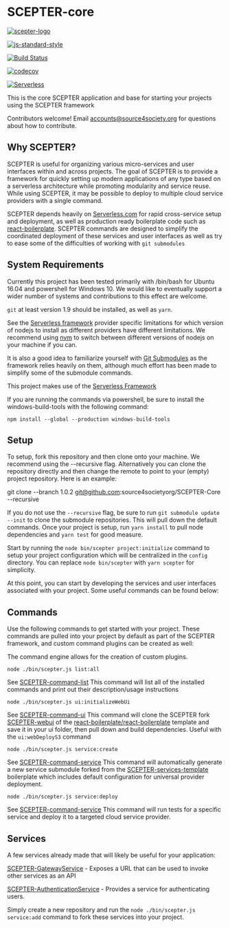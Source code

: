 # SCEPTER-core

[![scepter-logo](http://res.cloudinary.com/source-4-society/image/upload/v1519221119/scepter_hzpcqt.png)](https://github.com/source4societyorg/SCEPTER-core)

[![js-standard-style](https://cdn.rawgit.com/standard/standard/master/badge.svg)](http://standardjs.com)

[![Build Status](https://travis-ci.org/source4societyorg/SCEPTER-Core.svg?branch=master)](https://travis-ci.org/source4societyorg/SCEPTER-Core)

[![codecov](https://codecov.io/gh/source4societyorg/SCEPTER-Core/branch/master/graph/badge.svg)](https://codecov.io/gh/source4societyorg/SCEPTER-Core)

[![Serverless](http://public.serverless.com/badges/v1.svg)](http://serverless.com)

This is the core SCEPTER application and base for starting your projects using the SCEPTER framework

Contributors welcome! Email accounts@source4society.org for questions about how to contribute.

## Why SCEPTER?

SCEPTER is useful for organizing various micro-services and user interfaces within and across projects. The goal of  SCEPTER is to provide a framework for quickly setting up modern applications of any type based on a serverless architecture while promoting modularity and service reuse. While using SCEPTER, it may be possible to deploy to multiple cloud service providers with a single command.

SCEPTER depends heavily on [Serverless.com](Serverless.com) for rapid cross-service setup and deployment, as well as production ready boilerplate code such as [react-boilerplate](https://github.com/react-boilerplate/react-boilerplate). SCEPTER commands are designed to simplify the coordinated deployment of these services and user interfaces as well as try to ease some of the difficulties of working with `git submodules`

## System Requirements

Currently this project has been tested primarily with /bin/bash for Ubuntu 16.04 and powershell for Windows 10. We would like to eventually support a wider number of systems and contributions to this effect are welcome.

`git` at least version 1.9 should be installed, as well as `yarn`.

See the [Serverless framework](https://serverless.com) provider specific limitations for which version of nodejs to install as different providers have different limitations. We recommend using [nvm](https://github.com/creationix/nvm) to switch between different versions of nodejs on your machine if you can.

It is also a good idea to familiarize yourself with [Git Submodules](https://git-scm.com/book/en/v2/Git-Tools-Submodules) as the framework relies heavily on them, although much effort has been made to simplify some of the submodule commands.

This project makes use of the [Serverless Framework](http://serverless.com)

If you are running the commands via powershell, be sure to install the windows-build-tools with the following command:

    npm install --global --production windows-build-tools

## Setup

To setup, fork this repository and then clone onto your machine. We recommend using the --recursive flag. Alternatively you can clone the repository directly and then change the remote to point to your (empty) project repository. Here is an example:

  git clone --branch 1.0.2 git@github.com:source4societyorg/SCEPTER-Core --recursive

If you do not use the `--recursive` flag, be sure to run `git submodule update --init` to clone the submodule repositories. This will pull down the default commands. Once your project is setup, run `yarn install` to pull node dependencies and `yarn test` for good measure.

Start by running the `node bin/scepter project:initialize` command to setup your project configuration which will be centralized in the `config` directory. You can replace `node bin/scepter` with `yarn scepter` for simplicity.

At this point, you can start by developing the services and user interfaces associated with your project. Some useful commands can be found below:

## Commands

Use the following commands to get started with your project. These commands are pulled into your project by default as part of the SCEPTER framework, and custom command plugins can be created as well:

The command engine allows for the creation of custom plugins. 

    node ./bin/scepter.js list:all

See [SCEPTER-command-list](https://github.com/source4societyorg/SCEPTER-command-list) This command will list all of the installed commands and print out their description/usage instructions

    node ./bin/scepter.js ui:initializeWebUi

See  [SCEPTER-command-ui](https://github.com/source4societyorg/SCEPTER-command-ui) This command will clone the SCEPTER fork [SCEPTER-webui](https://github.com/source4societyorg/SCEPTER-webui) of the [react-boilerplate/react-boilerplate](https://github.com/react-boilerplate/react-boilerplate) template and save it in your ui folder, then pull down and build dependencies. Useful with the `ui:webDeployS3` command

    node ./bin/scepter.js service:create

See  [SCEPTER-command-service](https://github.com/source4societyorg/SCEPTER-command-service) This command will automatically generate a new service submodule forked from the [SCEPTER-services-template](https://github.com/source4societyorg/SCEPTER-service-template) boilerplate which includes default configuration for universal provider deployment.

    node ./bin/scepter.js service:deploy

See  [SCEPTER-command-service](https://github.com/source4societyorg/SCEPTER-command-service) This command will run tests for a specific service and deploy it to a targeted cloud service provider.

## Services

A few services already made that will likely be useful for your application:

  [SCEPTER-GatewayService](https://github.com/source4societyorg/SCEPTER-GatewayService) - Exposes a URL that can be used to invoke other services as an API

  [SCEPTER-AuthenticationService](https://github.com/source4societyorg/SCEPTER-AuthenticationService) - Provides a service for authenticating users.

Simply create a new repository and run the `node ./bin/scepter.js service:add` command to fork these services into your project.
